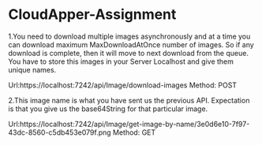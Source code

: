 # CloudApper-Assignment

1.You need to download multiple images asynchronously and at a
time you can download maximum MaxDownloadAtOnce number
of images. So if any download is complete, then it will move to next
download from the queue. You have to store this images in your
Server Localhost and give them unique names.

Url:https://localhost:7242/api/Image/download-images
Method: POST

2.This image name is what you have sent us the previous API.
Expectation is that you give us the base64String for that particular
image.

Url:https://localhost:7242/api/Image/get-image-by-name/3e0d6e10-7f97-43dc-8560-c5db453e079f.png
Method: GET

